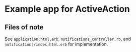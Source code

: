 # Example app for ActiveAction

## Files of note

See `application.html.erb`, `notifications_controller.rb`, and `notifications/index.html.erb` for implementation. 
